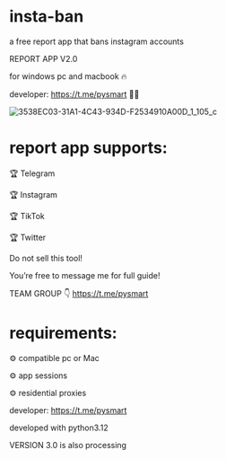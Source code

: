 # insta-ban
a free report app that bans instagram accounts

REPORT APP V2.0

for windows pc and macbook 🔥 

developer: https://t.me/pysmart 👨‍💻

![3538EC03-31A1-4C43-934D-F2534910A00D_1_105_c](https://github.com/instareporter/insta-ban/assets/172102405/239a08f1-aa51-4a04-b9f1-21a855be791c)

# report app supports:

🏆 Telegram

🏆 Instagram 

🏆 TikTok 

🏆 Twitter 

Do not sell this tool! 

You’re free to message me for full guide! 

TEAM GROUP 👇
https://t.me/pysmart

# requirements:

⚙️ compatible pc or Mac

⚙️ app sessions 

⚙️ residential proxies

developer: https://t.me/pysmart

developed with python3.12

VERSION 3.0 is also processing
